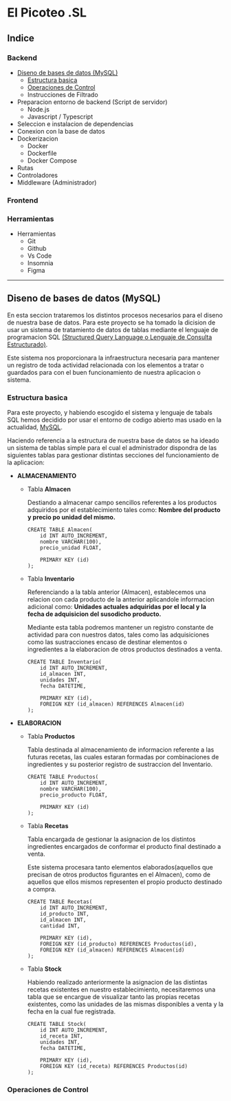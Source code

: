 # El Picoteo .SL

## Indice

### Backend
- [Diseno de bases de datos (MySQL)](#diseno-de-bases-de-datos-mysql)
    - [Estructura basica](#estructura-basica)
    - [Operaciones de Control](#operaciones-de-control  )
    - Instrucciones de Filtrado
- Preparacion entorno de backend (Script de servidor)
    - Node.js
    - Javascript / Typescript
- Seleccion e instalacion de dependencias
- Conexion con la base de datos
- Dockerizacion
    - Docker
    - Dockerfile
    - Docker Compose
- Rutas
- Controladores
- Middleware (Administrador)
### Frontend
### Herramientas
- Herramientas
    - Git
    - Github
    - Vs Code
    - Insomnia
    - Figma


---

## Diseno de bases de datos (MySQL)

En esta seccion trataremos los distintos procesos necesarios para el diseno de nuestra base de datos. Para este proyecto se ha tomado la dicision de usar un sistema de tratamiento de datos de tablas mediante el lenguaje de programacion SQL [(Structured Query Language o Lenguaje de Consulta Estructurado)](https://en.wikipedia.org/wiki/SQL).

Este sistema nos proporcionara la infraestructura necesaria para mantener un registro de toda actividad relacionada con los elementos a tratar o guardados para con el buen funcionamiento de nuestra aplicacion o sistema.

### Estructura basica

Para este proyecto, y habiendo escogido el sistema y lenguaje de tabals SQL hemos decidido por usar el entorno de codigo abierto mas usado en la actualidad, [MySQL](https://www.mysql.com/).

Haciendo referencia a la estructura de nuestra base de datos se ha ideado un sistema de tablas simple para el cual el administrador dispondra de las siguientes tablas para gestionar distintas secciones del funcionamiento de la aplicacion:

- **ALMACENAMIENTO**

    - Tabla **Almacen**

        Destiando a almacenar campo sencillos referentes a los productos adquiridos por el establecimiento tales como: **Nombre del producto y precio po unidad del mismo.**
        ```
        CREATE TABLE Almacen(
            id INT AUTO_INCREMENT,
            nombre VARCHAR(100),
            precio_unidad FLOAT,

            PRIMARY KEY (id)
        );
        ```

    - Tabla **Inventario**

        Referenciando a la tabla anterior (Almacen), establecemos una relacion con cada producto de la anterior aplicandole informacion adicional como: **Unidades actuales adquiridas por el local y la fecha de adquisicion del susodicho producto.**

        Mediante esta tabla podremos mantener un registro constante de actividad para con nuestros datos, tales como las adquisiciones como las sustracciones encaso de destinar elementos o ingredientes a la elaboracion de otros productos destinados a venta.

        ```
        CREATE TABLE Inventario(
            id INT AUTO_INCREMENT,
            id_almacen INT,
            unidades INT,
            fecha DATETIME,

            PRIMARY KEY (id),
            FOREIGN KEY (id_almacen) REFERENCES Almacen(id)
        );
        ```

- **ELABORACION**
    - Tabla **Productos**

        Tabla destinada al almacenamiento de informacion referente a las futuras recetas, las cuales estaran formadas por combinaciones de ingredientes y su posterior registro de sustraccion del Inventario.

        ```
        CREATE TABLE Productos(
            id INT AUTO_INCREMENT,
            nombre VARCHAR(100),
            precio_producto FLOAT,

            PRIMARY KEY (id)
        );
        ```

    - Tabla **Recetas**

        Tabla encargada de gestionar la asignacion de los distintos ingredientes encargados de conformar el producto final destinado a venta.

        Este sistema procesara tanto elementos elaborados(aquellos que precisan de otros productos figurantes en el Almacen), como de aquellos que ellos mismos representen el propio producto destinado a compra.

        ```
        CREATE TABLE Recetas(
            id INT AUTO_INCREMENT,
            id_producto INT,
            id_almacen INT,
            cantidad INT,

            PRIMARY KEY (id),
            FOREIGN KEY (id_producto) REFERENCES Productos(id),
            FOREIGN KEY (id_almacen) REFERENCES Almacen(id)
        );
        ```

    - Tabla **Stock**

        Habiendo realizado anteriormente la asignacion de las distintas recetas existentes en nuestro establecimiento, necesitaremos una tabla que se encargue de visualizar tanto las propias recetas existentes, como las unidades de las mismas disponibles a venta y la fecha en la cual fue registrada.

        ```
        CREATE TABLE Stock(
            id INT AUTO_INCREMENT,
            id_receta INT,
            unidades INT,
            fecha DATETIME,

            PRIMARY KEY (id),
            FOREIGN KEY (id_receta) REFERENCES Productos(id)
        );
        ```
### Operaciones de Control
